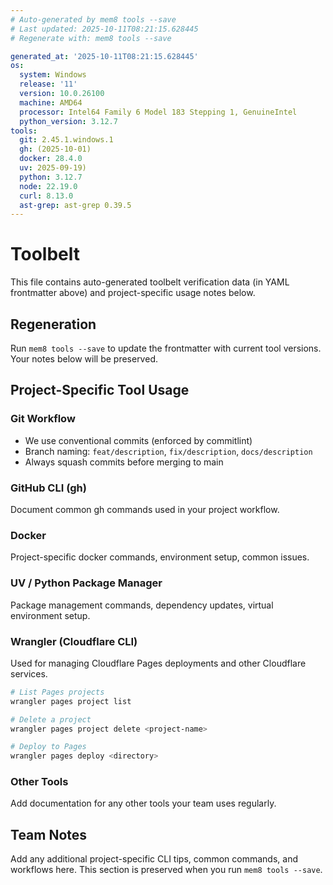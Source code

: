 ```yaml
---
# Auto-generated by mem8 tools --save
# Last updated: 2025-10-11T08:21:15.628445
# Regenerate with: mem8 tools --save

generated_at: '2025-10-11T08:21:15.628445'
os:
  system: Windows
  release: '11'
  version: 10.0.26100
  machine: AMD64
  processor: Intel64 Family 6 Model 183 Stepping 1, GenuineIntel
  python_version: 3.12.7
tools:
  git: 2.45.1.windows.1
  gh: (2025-10-01)
  docker: 28.4.0
  uv: 2025-09-19)
  python: 3.12.7
  node: 22.19.0
  curl: 8.13.0
  ast-grep: ast-grep 0.39.5
---
```


# Toolbelt

This file contains auto-generated toolbelt verification data (in YAML frontmatter above) and project-specific usage notes below.

## Regeneration

Run `mem8 tools --save` to update the frontmatter with current tool versions. Your notes below will be preserved.

## Project-Specific Tool Usage

### Git Workflow
- We use conventional commits (enforced by commitlint)
- Branch naming: `feat/description`, `fix/description`, `docs/description`
- Always squash commits before merging to main

### GitHub CLI (gh)
Document common gh commands used in your project workflow.

### Docker
Project-specific docker commands, environment setup, common issues.

### UV / Python Package Manager
Package management commands, dependency updates, virtual environment setup.

### Wrangler (Cloudflare CLI)
Used for managing Cloudflare Pages deployments and other Cloudflare services.

```bash
# List Pages projects
wrangler pages project list

# Delete a project
wrangler pages project delete <project-name>

# Deploy to Pages
wrangler pages deploy <directory>
```

### Other Tools
Add documentation for any other tools your team uses regularly.

## Team Notes

Add any additional project-specific CLI tips, common commands, and workflows here.
This section is preserved when you run `mem8 tools --save`.